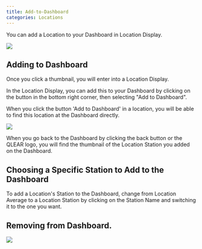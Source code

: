 ```yaml
---
title: Add-to-Dashboard
categories: Locations
---
```

You can add a Location to your Dashboard in Location Display.

![](https://cloud.githubusercontent.com/assets/26155270/23689853/54f1b3a8-03f8-11e7-9a6c-42552e5dbcec.png)

## Adding to Dashboard

Once you click a thumbnail, you will enter into a Location Display. 

In the Location Display, you can add this to your Dashboard by clicking on the button in the bottom right corner, then selecting "Add to Dashboard". 

When you click the button 'Add to Dashboard' in a location, you will be able to find this location at the Dashboard directly.   

![](https://cloud.githubusercontent.com/assets/26155270/24087780/2b1b1226-0d5e-11e7-940d-71c4f9f98d2e.jpg)

When you go back to the Dashboard by clicking the back button or the QLEAR logo, you will find the thumbnail of the Location Station you added on the Dashboard.

## Choosing a Specific Station to Add to the Dashboard

To add a Location's Station to the Dashboard, change from Location Average to a Location Station by clicking on the Station Name and switching it to the one you want.



## Removing from Dashboard.

![](https://cloud.githubusercontent.com/assets/26155270/24087811/8f36f63a-0d5e-11e7-9271-a1b87dd8c32a.jpg)  
